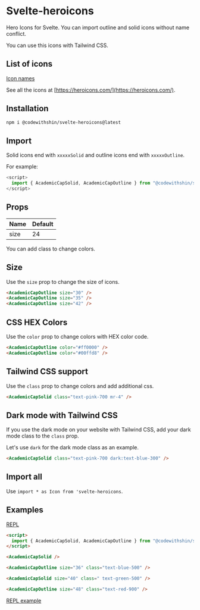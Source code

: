 # Svelte-heroicons

Hero Icons for Svelte. You can import outline and solid icons without name conflict.

You can use this icons with Tailwind CSS.

## List of icons

[Icon names](https://github.com/shinokada/svelte-heroicons/blob/main/icon-names.md)

See all the icons at [https://heroicons.com/](https://heroicons.com/).

## Installation

```sh
npm i @codewithshin/svelte-heroicons@latest
```

## Import

Solid icons end with `xxxxxSolid` and outline icons end with `xxxxxOutline`.

For example:

```js
<script>
  import { AcademicCapSolid, AcademicCapOutline } from "@codewithshin/svelte-heroicons";
</script>
```

## Props

| Name | Default |
| ---- | ------- |
| size | 24      |

You can add class to change colors.

## Size

Use the `size` prop to change the size of icons.

```html
<AcademicCapOutline size="30" />
<AcademicCapOutline size="35" />
<AcademicCapOutline size="42" />
```

## CSS HEX Colors

Use the `color` prop to change colors with HEX color code.

```html
<AcademicCapOutline color="#ff0000" />
<AcademicCapOutline color="#00ffd8" />
```

## Tailwind CSS support

Use the `class` prop to change colors and add additional css.

```html
<AcademicCapSolid class="text-pink-700 mr-4" />
```

## Dark mode with Tailwind CSS

If you use the dark mode on your website with Tailwind CSS, add your dark mode class to the `class` prop.

Let's use `dark` for the dark mode class as an example.

```html
<AcademicCapSolid class="text-pink-700 dark:text-blue-300" />
```

## Import all

Use `import * as Icon from 'svelte-heroicons`.


## Examples

[REPL](https://svelte.dev/repl/e532f0a6cf7f4d8cae9a9cc2088d234b?version=3.46.4)

```html
<script>
  import { AcademicCapSolid, AcademicCapOutline } from "@codewithshin/svelte-heroicons";
</script>

<AcademicCapSolid />

<AcademicCapOutline size="36" class="text-blue-500" />

<AcademicCapSolid size="40" class=" text-green-500" />

<AcademicCapOutline size="48" class="text-red-900" />
```

[REPL example](https://svelte.dev/repl/fd99dc0efa074ba395b8cb1d0603bcae?version=3.46.4)